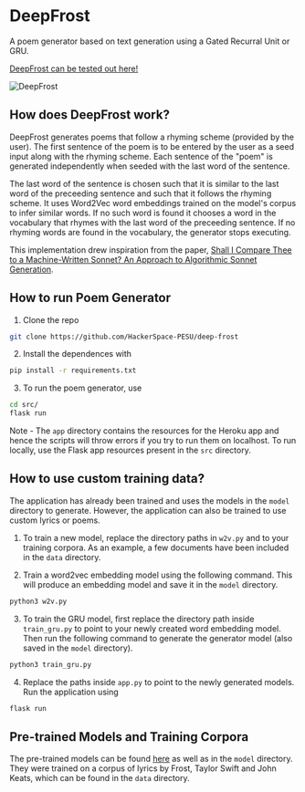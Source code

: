 # DeepFrost
A poem generator based on text generation using a Gated Recurral Unit or GRU.

[DeepFrost can be tested out here!](https://deep-frost.herokuapp.com/)

![DeepFrost](img/deep-frost.png)

## How does DeepFrost work?
DeepFrost generates poems that follow a rhyming scheme (provided by the user). The first sentence of the poem is to be entered by the user as a seed input along with the rhyming scheme. Each sentence of the "poem" is generated independently when seeded with the last word of the sentence.<br>

The last word of the sentence is chosen such that it is similar to the last word of the preceeding sentence and such that it follows the rhyming scheme. It uses Word2Vec word embeddings trained on the model's corpus to infer similar words. If no such word is found it chooses a word in the vocabulary that rhymes with the last word of the preceeding sentence. If no rhyming words are found in the vocabulary, the generator stops executing.

This implementation drew inspiration from the paper, [Shall I Compare Thee to a Machine-Written Sonnet? An Approach to Algorithmic Sonnet Generation](https://arxiv.org/abs/1811.05067).

## How to run Poem Generator
1. Clone the repo 
```bash
git clone https://github.com/HackerSpace-PESU/deep-frost
```
2. Install the dependences with 
```bash
pip install -r requirements.txt
```
3. To run the poem generator, use
```bash
cd src/
flask run
```
Note - The `app` directory contains the resources for the Heroku app and hence the scripts will throw errors if you try to run them on localhost. To run locally, use the Flask app resources present in the `src` directory.

## How to use custom training data?
The application has already been trained and uses the models in the `model` directory to generate. However, the application can also be trained to use custom lyrics or poems.

1. To train a new model, replace the directory paths in `w2v.py` and to your training corpora. As an example, a few documents have been included in the `data` directory.

2. Train a word2vec embedding model using the following command. This will produce an embedding model and save it in the `model` directory.
```bash
python3 w2v.py
```

3. To train the GRU model, first replace the directory path inside `train_gru.py` to point to your newly created word embedding model. Then run the following command to generate the generator model (also saved in the `model` directory).
```bash
python3 train_gru.py
```

4. Replace the paths inside `app.py` to point to the newly generated models. Run the application using 
```bash
flask run
```

## Pre-trained Models and Training Corpora
The pre-trained models can be found [here](https://drive.google.com/drive/folders/1yrmnKJ5h0KfIyt8ZxEiX0Y15kwzUMT9o?usp=sharing) as well as in the `model` directory. They were trained on a corpus of lyrics by Frost, Taylor Swift and John Keats, which can be found in the `data` directory.

